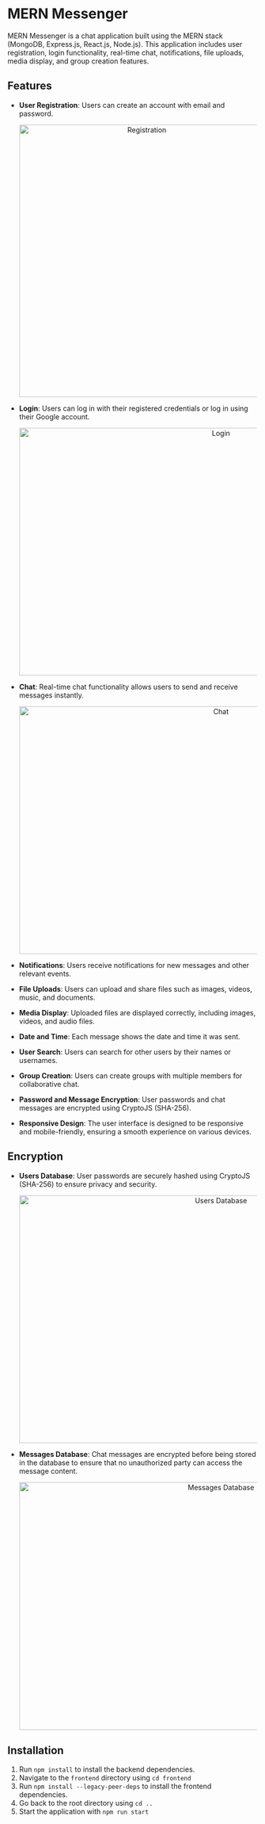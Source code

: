 # MERN Messenger

MERN Messenger is a chat application built using the MERN stack (MongoDB, Express.js, React.js, Node.js). This application includes user registration, login functionality, real-time chat, notifications, file uploads, media display, and group creation features.

## Features

- **User Registration**: Users can create an account with email and password.
  
  <p align="center">
    <img src="https://drive.google.com/uc?id=1_ruQ6vLI4sj9e7ljPkw3-RyKnjhfmIYS" alt="Registration" width="500" height="550">
  </p>

- **Login**: Users can log in with their registered credentials or log in using their Google account.
  
  <p align="center">
    <img src="https://drive.google.com/uc?id=1mqegoLhzFI-mOATm_ibp3Sr9Yl9v8xhz" alt="Login" width="800" height="500">
  </p>

- **Chat**: Real-time chat functionality allows users to send and receive messages instantly.
  
  <p align="center">
    <img src="https://drive.google.com/uc?id=1-AM4L0wuyDk0RdLyiTdORS6kOoz5fPfI" alt="Chat" width="800" height="500">
  </p>

- **Notifications**: Users receive notifications for new messages and other relevant events.

- **File Uploads**: Users can upload and share files such as images, videos, music, and documents.

- **Media Display**: Uploaded files are displayed correctly, including images, videos, and audio files.

- **Date and Time**: Each message shows the date and time it was sent.

- **User Search**: Users can search for other users by their names or usernames.

- **Group Creation**: Users can create groups with multiple members for collaborative chat.

- **Password and Message Encryption**: User passwords and chat messages are encrypted using CryptoJS (SHA-256).

- **Responsive Design**: The user interface is designed to be responsive and mobile-friendly, ensuring a smooth experience on various devices.

## Encryption

- **Users Database**: User passwords are securely hashed using CryptoJS (SHA-256) to ensure privacy and security.
  
  <p align="center">
    <img src="https://drive.google.com/uc?id=1KT5vBpnadtqL7tGL8Eq84PWxzhmiNSz6" alt="Users Database" width="800" height="500">
  </p>

- **Messages Database**: Chat messages are encrypted before being stored in the database to ensure that no unauthorized party can access the message content.
  
  <p align="center">
    <img src="https://drive.google.com/uc?id=1np3kC2TsBocD-4NBhyf2OeddAKQhx5IP" alt="Messages Database" width="800" height="500">
  </p>

## Installation

1. Run `npm install` to install the backend dependencies.
2. Navigate to the `frontend` directory using `cd frontend`
3. Run `npm install --legacy-peer-deps` to install the frontend dependencies.
4. Go back to the root directory using `cd ..`
5. Start the application with `npm run start`
